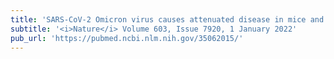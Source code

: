```yaml
---
title: 'SARS-CoV-2 Omicron virus causes attenuated disease in mice and hamsters'
subtitle: '<i>Nature</i> Volume 603, Issue 7920, 1 January 2022'
pub_url: 'https://pubmed.ncbi.nlm.nih.gov/35062015/'
---
```

